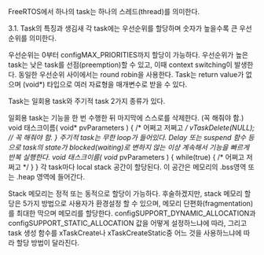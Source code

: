 FreeRTOS에서 하나의 task는 하나의 스레드(thread)를 의미한다.

3.1. Task의 특징과 생김새
각 task에는 우선순위를 할당하며 숫자가 높을수록 큰 우선순위를 의미한다.

우선순위는 0부터 configMAX_PRIORITIES까지 할당이 가능하다.
우선순위가 높은 task는 낮은 task를 선점(preemption)할 수 있고, 이때 context switching이 발생한다.
동일한 우선순위 사이에서는 round robin을 사용한다.
Task는 return value가 없으며 (void*) 타입으로 여러 자료형을 매개변수로 받을 수 있다.

Task는 일회용 task와 주기적 task 2가지 종류가 있다.

일회용 task는 기능을 한 번 수행한 뒤 마지막에 스스로를 삭제한다. (꼭 해줘야 함.)
    void 태스크이름( void* pvParameters ) {
        /* 어쩌고 저쩌고 */
        vTaskDelete(NULL);	// 꼭 해줘야 함.
    }
주기적 task는 무한 loop가 들어있다. Delay 또는 suspend 함수 등으로 task의 state가 blocked(waiting)로 변하지 않는 이상 계속해서 기능을 빠르게 반복 실행한다.
    void 태스크이름( void* pvParameters ) {
        while(true) {
            /* 어쩌고 저쩌고 */
        }
    }
각 task마다 local stack 공간이 할당된다. 이 공간은 메모리의 .bss영역 또는 .heap 영역에 들어간다.

Stack 메모리는 정적 또는 동적으로 할당이 가능하다.
후술하겠지만, stack 메모리 할당은 5가지 방법으로 사용자가 환경설정 할 수 있으며, 메모리 단편화(fragmentation)를 최대한 막으며 메모리를 할당한다.
configSUPPORT_DYNAMIC_ALLOCATION과 configSUPPORT_STATIC_ALLOCATION 값을 어떻게 설정하느냐에 따라, 그리고 task 생성 함수를 xTaskCreate나 xTaskCreateStatic중 어느 것을 사용하느냐에 따라 할당 방법이 달라진다.
